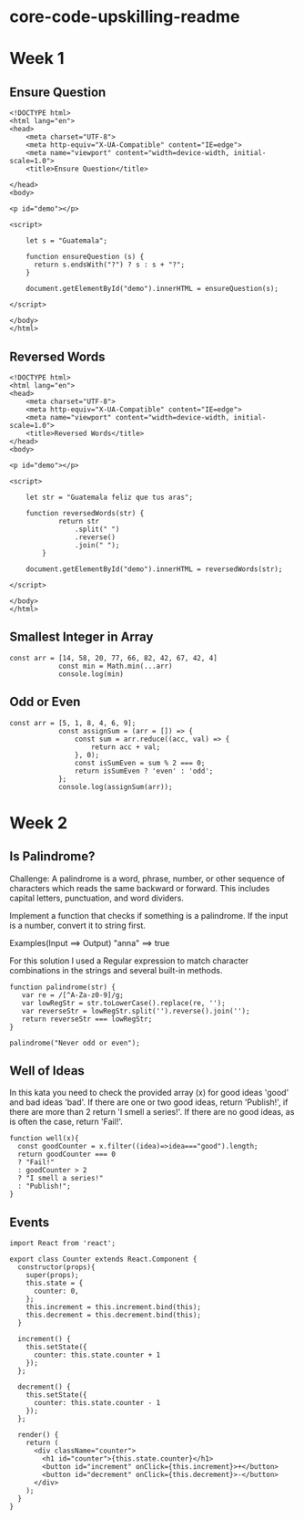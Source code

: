 # core-code-upskilling-readme

# Week 1

## Ensure Question

```
<!DOCTYPE html>
<html lang="en">
<head>
    <meta charset="UTF-8">
    <meta http-equiv="X-UA-Compatible" content="IE=edge">
    <meta name="viewport" content="width=device-width, initial-scale=1.0">
    <title>Ensure Question</title>
    
</head>
<body>

<p id="demo"></p>

<script>

    let s = "Guatemala";
              
    function ensureQuestion (s) {
      return s.endsWith("?") ? s : s + "?";       
    } 
    
    document.getElementById("demo").innerHTML = ensureQuestion(s);

</script>

</body>
</html>

```

## Reversed Words

```
<!DOCTYPE html>
<html lang="en">
<head>
    <meta charset="UTF-8">
    <meta http-equiv="X-UA-Compatible" content="IE=edge">
    <meta name="viewport" content="width=device-width, initial-scale=1.0">
    <title>Reversed Words</title>
</head>
<body>

<p id="demo"></p>    
    
<script>

    let str = "Guatemala feliz que tus aras";

    function reversedWords(str) {
            return str
                .split(" ")
                .reverse()
                .join(" ");
        }

    document.getElementById("demo").innerHTML = reversedWords(str);

</script>    
    
</body>
</html>

```
## Smallest Integer in Array 

```
const arr = [14, 58, 20, 77, 66, 82, 42, 67, 42, 4]
            const min = Math.min(...arr)
            console.log(min)

```
## Odd or Even

```
const arr = [5, 1, 8, 4, 6, 9];
            const assignSum = (arr = []) => {
                const sum = arr.reduce((acc, val) => {
                    return acc + val;
                }, 0);
                const isSumEven = sum % 2 === 0;
                return isSumEven ? 'even' : 'odd';
            };
            console.log(assignSum(arr));

```
# Week 2

## Is Palindrome?

Challenge: A palindrome is a word, phrase, number, or other sequence of characters which reads the same backward or forward. This includes capital letters, punctuation, and word dividers.

Implement a function that checks if something is a palindrome. If the input is a number, convert it to string first.

Examples(Input ==> Output)
"anna"   ==> true

For this solution I used a Regular expression to match character combinations in the strings and several built-in methods.

```
function palindrome(str) {
   var re = /[^A-Za-z0-9]/g;
   var lowRegStr = str.toLowerCase().replace(re, '');
   var reverseStr = lowRegStr.split('').reverse().join('');
   return reverseStr === lowRegStr;
}
        
palindrome("Never odd or even");
```
## Well of Ideas

In this kata you need to check the provided array (x) for good ideas 'good' and bad ideas 'bad'. If there are one or two good ideas, return 'Publish!', if there are more than 2 return 'I smell a series!'. If there are no good ideas, as is often the case, return 'Fail!'.
```
function well(x){
  const goodCounter = x.filter((idea)=>idea==="good").length;
  return goodCounter === 0
  ? "Fail!"
  : goodCounter > 2
  ? "I smell a series!"
  : "Publish!";
} 
```

## Events

```
import React from 'react';

export class Counter extends React.Component {
  constructor(props){
    super(props);
    this.state = {
      counter: 0,
    };
    this.increment = this.increment.bind(this);
    this.decrement = this.decrement.bind(this);
  }

  increment() {
    this.setState({
      counter: this.state.counter + 1
    });
  };

  decrement() {
    this.setState({
      counter: this.state.counter - 1
    });
  };

  render() {
    return (
      <div className="counter">
        <h1 id="counter">{this.state.counter}</h1>
        <button id="increment" onClick={this.increment}>+</button>
        <button id="decrement" onClick={this.decrement}>-</button>
      </div>
    );
  }
}


```

